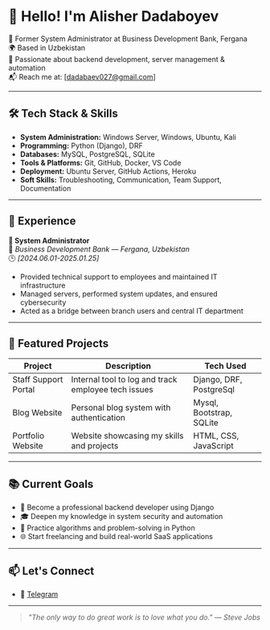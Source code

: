 # 👋 Hello! I'm Alisher Dadaboyev

💼 Former System Administrator at Business Development Bank, Fergana  
🌍 Based in Uzbekistan  
🔧 Passionate about backend development, server management & automation  
📬 Reach me at: [dadabaev027@gmail.com]

---

## 🛠️ Tech Stack & Skills

- **System Administration:** Windows Server, Windows, Ubuntu, Kali
- **Programming:** Python (Django), DRF
- **Databases:** MySQL, PostgreSQL, SQLite
- **Tools & Platforms:** Git, GitHub, Docker, VS Code
- **Deployment:** Ubuntu Server, GitHub Actions, Heroku
- **Soft Skills:** Troubleshooting, Communication, Team Support, Documentation

---

## 🏢 Experience

**🔹 System Administrator**  
📍 *Business Development Bank — Fergana, Uzbekistan*  
🕒 *[2024.06.01-2025.01.25]*  
- Provided technical support to employees and maintained IT infrastructure  
- Managed servers, performed system updates, and ensured cybersecurity  
- Acted as a bridge between branch users and central IT department

---

## 🚀 Featured Projects

| Project             | Description                                            | Tech Used                |
|---------------------|--------------------------------------------------------|--------------------------|
| Staff Support Portal | Internal tool to log and track employee tech issues   | Django, DRF, PostgreSql  |
| Blog Website         | Personal blog system with authentication              | Mysql, Bootstrap, SQLite |
| Portfolio Website    | Website showcasing my skills and projects             | HTML, CSS, JavaScript    |

---

## 📚 Current Goals

- 🚀 Become a professional backend developer using Django  
- 🎓 Deepen my knowledge in system security and automation  
- 🧠 Practice algorithms and problem-solving in Python  
- 🌐 Start freelancing and build real-world SaaS applications

---

## 📫 Let's Connect
  
- 💬 [Telegram](https://t.me/@iDadabaev)  

---

> *"The only way to do great work is to love what you do." — Steve Jobs*
